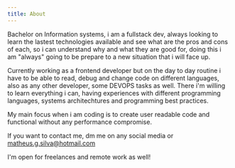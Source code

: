 ```yaml
---
title: About
---
```


Bachelor on Information systems, i am a fullstack dev, always looking to learn the lastest technologies available and see what are the pros and cons of each, so i can understand why and what they are good for, doing this i am "always" going to be prepare to a new situation that i will face up.

Currently working as a frontend developer but on the day to day routine i have to be able to read, debug and change code on different languages, also as any other developer, some DEVOPS tasks as well. There i'm willing to learn everything i can, having experiences with different programming languages, systems architechtures and programming best practices.

My main focus when i am coding is to create user readable code and functional without any performance compromise.

If you want to contact me, dm me on any social media or matheus.g.silva@hotmail.com

I'm open for freelances and remote work as well!
